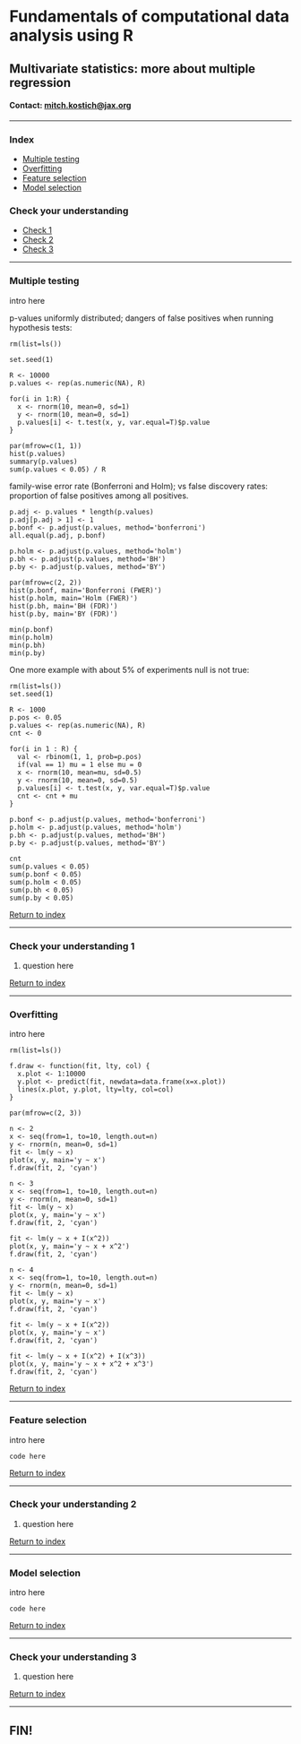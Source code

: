 # Fundamentals of computational data analysis using R
## Multivariate statistics: more about multiple regression
#### Contact: mitch.kostich@jax.org

---

### Index

- [Multiple testing](#multiple-testing)
- [Overfitting](#overfitting)
- [Feature selection](#feature-selection)
- [Model selection](#model-selection)

### Check your understanding

- [Check 1](#check-your-understanding-1)
- [Check 2](#check-your-understanding-2)
- [Check 3](#check-your-understanding-3)

---

### Multiple testing

intro here

p-values uniformly distributed; dangers of false positives when running hypothesis tests:

```
rm(list=ls())

set.seed(1)

R <- 10000
p.values <- rep(as.numeric(NA), R)

for(i in 1:R) {
  x <- rnorm(10, mean=0, sd=1)
  y <- rnorm(10, mean=0, sd=1)
  p.values[i] <- t.test(x, y, var.equal=T)$p.value
}

par(mfrow=c(1, 1))
hist(p.values)
summary(p.values)
sum(p.values < 0.05) / R

```

family-wise error rate (Bonferroni and Holm); vs false discovery rates:
  proportion of false positives among all positives.

```
p.adj <- p.values * length(p.values)
p.adj[p.adj > 1] <- 1
p.bonf <- p.adjust(p.values, method='bonferroni')
all.equal(p.adj, p.bonf)

p.holm <- p.adjust(p.values, method='holm')
p.bh <- p.adjust(p.values, method='BH')
p.by <- p.adjust(p.values, method='BY')

par(mfrow=c(2, 2))
hist(p.bonf, main='Bonferroni (FWER)')
hist(p.holm, main='Holm (FWER)')
hist(p.bh, main='BH (FDR)')
hist(p.by, main='BY (FDR)')

min(p.bonf)
min(p.holm)
min(p.bh)
min(p.by)

```

One more example with about 5% of experiments null is not true:

```
rm(list=ls())
set.seed(1)

R <- 1000
p.pos <- 0.05
p.values <- rep(as.numeric(NA), R)
cnt <- 0

for(i in 1 : R) {
  val <- rbinom(1, 1, prob=p.pos)
  if(val == 1) mu = 1 else mu = 0
  x <- rnorm(10, mean=mu, sd=0.5)
  y <- rnorm(10, mean=0, sd=0.5)
  p.values[i] <- t.test(x, y, var.equal=T)$p.value
  cnt <- cnt + mu
}

p.bonf <- p.adjust(p.values, method='bonferroni')
p.holm <- p.adjust(p.values, method='holm')
p.bh <- p.adjust(p.values, method='BH')
p.by <- p.adjust(p.values, method='BY')

cnt
sum(p.values < 0.05)
sum(p.bonf < 0.05)
sum(p.holm < 0.05)
sum(p.bh < 0.05)
sum(p.by < 0.05)

```

[Return to index](#index)

---

### Check your understanding 1

1) question here

[Return to index](#index)

---

### Overfitting

intro here

```
rm(list=ls())

f.draw <- function(fit, lty, col) {
  x.plot <- 1:10000
  y.plot <- predict(fit, newdata=data.frame(x=x.plot))
  lines(x.plot, y.plot, lty=lty, col=col)
}

par(mfrow=c(2, 3))

n <- 2
x <- seq(from=1, to=10, length.out=n)
y <- rnorm(n, mean=0, sd=1)
fit <- lm(y ~ x)
plot(x, y, main='y ~ x')
f.draw(fit, 2, 'cyan')

n <- 3
x <- seq(from=1, to=10, length.out=n)
y <- rnorm(n, mean=0, sd=1)
fit <- lm(y ~ x)
plot(x, y, main='y ~ x')
f.draw(fit, 2, 'cyan')

fit <- lm(y ~ x + I(x^2))
plot(x, y, main='y ~ x + x^2')
f.draw(fit, 2, 'cyan')

n <- 4
x <- seq(from=1, to=10, length.out=n)
y <- rnorm(n, mean=0, sd=1)
fit <- lm(y ~ x)
plot(x, y, main='y ~ x')
f.draw(fit, 2, 'cyan')

fit <- lm(y ~ x + I(x^2))
plot(x, y, main='y ~ x')
f.draw(fit, 2, 'cyan')

fit <- lm(y ~ x + I(x^2) + I(x^3))
plot(x, y, main='y ~ x + x^2 + x^3')
f.draw(fit, 2, 'cyan')

```

[Return to index](#index)

---

### Feature selection

intro here

```
code here

```

[Return to index](#index)

---

### Check your understanding 2

1) question here

[Return to index](#index)

---

### Model selection

intro here

```
code here

```

[Return to index](#index)

---

### Check your understanding 3

1) question here

[Return to index](#index)

---

## FIN!
